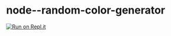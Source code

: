 # node--random-color-generator

[![Run on Repl.it](https://repl.it/badge/github/paulschnetzer/node--random-color-generator)](https://repl.it/github/paulschnetzer/node--random-color-generator)
